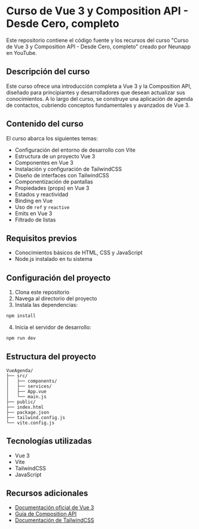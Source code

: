 # Curso de Vue 3 y Composition API - Desde Cero, completo

Este repositorio contiene el código fuente y los recursos del curso "Curso de Vue 3 y Composition API - Desde Cero, completo" creado por Neunapp en YouTube.

## Descripción del curso

Este curso ofrece una introducción completa a Vue 3 y la Composition API, diseñado para principiantes y desarrolladores que desean actualizar sus conocimientos. A lo largo del curso, se construye una aplicación de agenda de contactos, cubriendo conceptos fundamentales y avanzados de Vue 3.

## Contenido del curso

El curso abarca los siguientes temas:

- Configuración del entorno de desarrollo con Vite
- Estructura de un proyecto Vue 3
- Componentes en Vue 3
- Instalación y configuración de TailwindCSS
- Diseño de interfaces con TailwindCSS
- Componentización de pantallas
- Propiedades (props) en Vue 3
- Estados y reactividad
- Binding en Vue
- Uso de `ref` y `reactive`
- Emits en Vue 3
- Filtrado de listas

## Requisitos previos

- Conocimientos básicos de HTML, CSS y JavaScript
- Node.js instalado en tu sistema

## Configuración del proyecto

1. Clona este repositorio
2. Navega al directorio del proyecto
3. Instala las dependencias:

```bash
npm install
```

4. Inicia el servidor de desarrollo:

```bash
npm run dev
```

## Estructura del proyecto

```
VueAgenda/
├── src/
│   ├── components/
│   ├── services/
│   ├── App.vue
│   └── main.js
├── public/
├── index.html
├── package.json
├── tailwind.config.js
└── vite.config.js
```

## Tecnologías utilizadas

- Vue 3
- Vite
- TailwindCSS
- JavaScript

## Recursos adicionales

- [Documentación oficial de Vue 3](https://v3.vuejs.org/)
- [Guía de Composition API](https://v3.vuejs.org/guide/composition-api-introduction.html)
- [Documentación de TailwindCSS](https://tailwindcss.com/docs)
